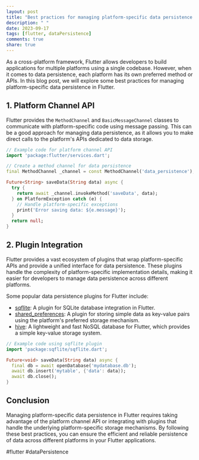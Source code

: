 ```yaml
---
layout: post
title: "Best practices for managing platform-specific data persistence in Flutter."
description: " "
date: 2023-09-17
tags: [flutter, dataPersistence]
comments: true
share: true
---
```


As a cross-platform framework, Flutter allows developers to build applications for multiple platforms using a single codebase. However, when it comes to data persistence, each platform has its own preferred method or APIs. In this blog post, we will explore some best practices for managing platform-specific data persistence in Flutter.

## 1. Platform Channel API

Flutter provides the `MethodChannel` and `BasicMessageChannel` classes to communicate with platform-specific code using message passing. This can be a good approach for managing data persistence, as it allows you to make direct calls to the platform's APIs dedicated to data storage.

```dart
// Example code for platform channel API
import 'package:flutter/services.dart';

// Create a method channel for data persistence
final MethodChannel _channel = const MethodChannel('data_persistence');

Future<String> saveData(String data) async {
  try {
    return await _channel.invokeMethod('saveData', data);
  } on PlatformException catch (e) {
    // Handle platform-specific exceptions
    print('Error saving data: ${e.message}');
  }
  return null;
}
```

## 2. Plugin Integration

Flutter provides a vast ecosystem of plugins that wrap platform-specific APIs and provide a unified interface for data persistence. These plugins handle the complexity of platform-specific implementation details, making it easier for developers to manage data persistence across different platforms.

Some popular data persistence plugins for Flutter include:

- [sqflite](https://pub.dev/packages/sqflite): A plugin for SQLite database integration in Flutter.
- [shared_preferences](https://pub.dev/packages/shared_preferences): A plugin for storing simple data as key-value pairs using the platform's preferred storage mechanism.
- [hive](https://pub.dev/packages/hive): A lightweight and fast NoSQL database for Flutter, which provides a simple key-value storage system.

```dart
// Example code using sqflite plugin
import 'package:sqflite/sqflite.dart';

Future<void> saveData(String data) async {
  final db = await openDatabase('mydatabase.db');
  await db.insert('mytable', {'data': data});
  await db.close();
}
```

## Conclusion

Managing platform-specific data persistence in Flutter requires taking advantage of the platform channel API or integrating with plugins that handle the underlying platform-specific storage mechanisms. By following these best practices, you can ensure the efficient and reliable persistence of data across different platforms in your Flutter applications.

#flutter #dataPersistence